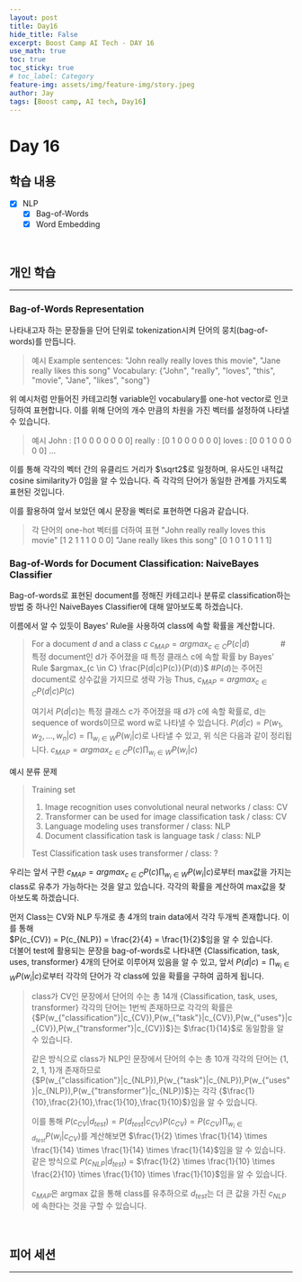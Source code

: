 ```yaml
---
layout: post
title: Day16
hide_title: False
excerpt: Boost Camp AI Tech - DAY 16
use_math: true
toc: true
toc_sticky: true
# toc_label: Category
feature-img: assets/img/feature-img/story.jpeg
author: Jay
tags: [Boost camp, AI tech, Day16]
---
```


# Day 16

## 학습 내용
  - [x] NLP
    - [x] Bag-of-Words
    - [x] Word Embedding

<br> 

## 개인 학습
---
### Bag-of-Words Representation
나타내고자 하는 문장들을 단어 단위로 tokenization시켜 단어의 뭉치(bag-of-words)를 만듭니다. 
> 예시
> Example sentences: "John really really loves this movie", "Jane really likes this song"
> Vocabulary: {"John", "really", "loves", "this", "movie", "Jane", "likes", "song"}

위 예시처럼 만들어진 카테고리형 variable인 vocabulary를 one-hot vector로 인코딩하여 표현합니다. 이를 위해 단어의 개수 만큼의 차원을 가진 벡터를 설정하여 나타낼 수 있습니다. 
> 예시
> John : [1 0 0 0 0 0 0 0]
> really : [0 1 0 0 0 0 0 0]
> loves : [0 0 1 0 0 0 0 0]
> ...

이를 통해 각각의 벡터 간의 유클리드 거리가 $\sqrt2$로 일정하며, 유사도인 내적값 cosine similarity가 0임을 알 수 있습니다. 즉 각각의 단어가 동일한 관계를 가지도록 표현된 것입니다.   

이를 활용하여 앞서 보았던 예시 문장을 벡터로 표현하면 다음과 같습니다.
> 각 단어의 one-hot 벡터를 더하여 표현
> "John really really loves this movie" [1 2 1 1 1 0 0 0]
> "Jane really likes this song" [0 1 0 1 0 1 1 1]

### Bag-of-Words for Document Classification: NaiveBayes Classifier
Bag-of-words로 표현된 document를 정해진 카테고리나 분류로 classification하는 방법 중 하나인 NaiveBayes Classifier에 대해 알아보도록 하겠습니다.   

이름에서 알 수 있듯이 Bayes' Rule을 사용하여 class에 속할 확률을 계산합니다. 
> For a document $d$ and a class $c$
> $c_{MAP} = argmax_{c \in C} P(c|d)$  &nbsp;&nbsp;&nbsp;&nbsp;&nbsp;&nbsp;&nbsp;&nbsp;&nbsp;&nbsp;&nbsp;&nbsp; #특정 document인 d가 주어졌을 때 특정 클래스 c에 속할 확률
> by Bayes' Rule $argmax_{c \in C} \frac{P(d|c)P(c)}{P(d)}$ #$P(d)$는 주어진 document로 상수값을 가지므로 생략 가능
> Thus, $c_{MAP} = argmax_{c \in C} P(d|c)P(c)$      
> 
> 여기서 $P(d|c)$는 특정 클래스 c가 주어졌을 때 d가 c에 속할 확률로, d는 sequence of words이므로 word w로 나타낼 수 있습니다. 
> $P(d|c) = P(w_1,w_2,...,w_n|c) = \prod_{w_i \in W} P(w_i|c)$로 나타낼 수 있고, 위 식은 다음과 같이 정리됩니다.
> $c_{MAP} = argmax_{c \in C} P(c)\prod_{w_i \in W} P(w_i|c)$  

예시 분류 문제
> Training set
> 1) Image recognition uses convolutional neural networks / class: CV
> 2) Transformer can be used for image classification task / class: CV
> 3) Language modeling uses transformer / class: NLP
> 4) Document classification task is language task / class: NLP
> 
> Test
> Classification task uses transformer / class: ?

우리는 앞서 구한 $c_{MAP} = argmax_{c \in C} P(c)\prod_{w_i \in W} P(w_i|c)$로부터 max값을 가지는 class로 유추가 가능하다는 것을 알고 있습니다. 각각의 확률을 계산하여 max값을 찾아보도록 하겠습니다.   

먼저 Class는 CV와 NLP 두개로 총 4개의 train data에서 각각 두개씩 존재합니다. 이를 통해   
$P(c_{CV}) = P(c_{NLP}) = \frac{2}{4} = \frac{1}{2}$임을 알 수 있습니다.   
더불어 test에 활용되는 문장을 bag-of-words로 나타내면 {Classification, task, uses, transformer} 4개의 단어로 이루어져 있음을 알 수 있고, 앞서 $P(d|c) = \prod_{w_i \in W} P(w_i|c)$로부터 각각의 단어가 각 class에 있을 확률을 구하여 곱하게 됩니다.    
> class가 CV인 문장에서 단어의 수는 총 14개
> {Classification, task, uses, transformer} 각각의 단어는 1번씩 존재하므로
> 각각의 확률은 {$P(w_{"classification"}|c_{CV}),P(w_{"task"}|c_{CV}),P(w_{"uses"}|c_{CV}),P(w_{"transformer"}|c_{CV})$}는 $\frac{1}{14}$로 동일함을 알 수 있습니다.
> 
> 같은 방식으로 class가 NLP인 문장에서 단어의 수는 총 10개
> 각각의 단어는 {1, 2, 1, 1}개 존재하므로
> {$P(w_{"classification"}|c_{NLP}),P(w_{"task"}|c_{NLP}),P(w_{"uses"}|c_{NLP}),P(w_{"transformer"}|c_{NLP})$}는
> 각각 {$\frac{1}{10},\frac{2}{10},\frac{1}{10},\frac{1}{10}$}임을 알 수 있습니다.
> 
> 이를 통해 $P(c_{CV}|d_{test}) = P(d_{test}|c_{CV})P(c_{CV}) = P(c_{CV})\prod_{w_i \in d_{test}} P(w_i|c_{CV})$를 계산해보면
> $\frac{1}{2} \times \frac{1}{14} \times \frac{1}{14} \times \frac{1}{14} \times \frac{1}{14}$임을 알 수 있습니다. 
> 같은 방식으로 $P(c_{NLP}|d_{test})$ = $\frac{1}{2} \times \frac{1}{10} \times \frac{2}{10} \times \frac{1}{10} \times \frac{1}{10}$임을 알 수 있습니다. 
> 
> $c_{MAP}$은 argmax 값을 통해 class를 유추하으로 $d_{test}$는 더 큰 값을 가진 $c_{NLP}$에 속한다는 것을 구할 수 있습니다.









 

<br> 

## 피어 세션
---